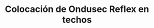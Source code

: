 ---
title: Colocación de Ondusec Reflex en techos
steps:
  - stepText: Ondusec Reflex® se coloca entre los listones yeseros, para brindar una excelente aislación térmica gracias a su espesor de 20mm con cámaras de aire incorporadas. Con Ondusec Reflex® se logra estabilizar la temperatura que generan los equipos de climatización sin forzarlos a mayor consumo con su consecuente ahorro energético. La colocación de este sistema es simple, limpio y eficiente. Para una mejor aislación térmica, colocar junto con Covering®
    stepImage: https://res.cloudinary.com/isolant-cloudinary/image/upload/f_auto,q_auto:good/website-2021/instructions/colocacion-ondusec-reflex-techos/isolant-aislantes-linea-construccion-en-seco-paso-a-paso-colocacion-para-cielorrasos-de-placa-de-yeso-ondusec-reflex-1.jpg
---